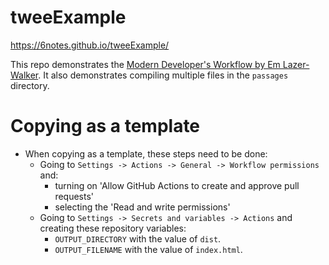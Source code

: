 # tweeExample

https://6notes.github.io/tweeExample/

This repo demonstrates the
[Modern Developer's Workflow by Em Lazer-Walker](https://dev.to/lazerwalker/a-modern-developer-s-workflow-for-twine-4imp).
It also demonstrates compiling multiple files in the `passages` directory.

# Copying as a template

- When copying as a template, these steps need to be done:
  - Going to `Settings -> Actions -> General -> Workflow permissions` and:
    - turning on 'Allow GitHub Actions to create and approve pull requests'
    - selecting the 'Read and write permissions'
  - Going to `Settings -> Secrets and variables -> Actions` and creating these
    repository variables:
    - `OUTPUT_DIRECTORY` with the value of `dist`.
    - `OUTPUT_FILENAME` with the value of `index.html`.

